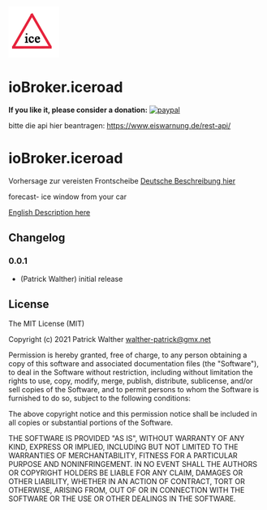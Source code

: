 ![Logo](docs/de/img/iceroad.png)
# ioBroker.iceroad

**If you like it, please consider a donation:**
[![paypal](https://www.paypalobjects.com/en_US/i/btn/btn_donateCC_LG.gif)](https://www.paypal.com/cgi-bin/webscr?cmd=_s-xclick&hosted_button_id=UYB92ZVNEFNF6&source=url)




bitte die api hier beantragen: https://www.eiswarnung.de/rest-api/


# ioBroker.iceroad

Vorhersage zur vereisten Frontscheibe
[Deutsche Beschreibung hier](docs/de/iceroad.md)

forecast- ice window from your car

[English Description here](docs/en/iceroad.md)

## Changelog

### 0.0.1
* (Patrick Walther) initial release

## License
The MIT License (MIT)

Copyright (c) 2021 Patrick Walther walther-patrick@gmx.net

Permission is hereby granted, free of charge, to any person obtaining a copy
of this software and associated documentation files (the "Software"), to deal
in the Software without restriction, including without limitation the rights
to use, copy, modify, merge, publish, distribute, sublicense, and/or sell
copies of the Software, and to permit persons to whom the Software is
furnished to do so, subject to the following conditions:

The above copyright notice and this permission notice shall be included in
all copies or substantial portions of the Software.

THE SOFTWARE IS PROVIDED "AS IS", WITHOUT WARRANTY OF ANY KIND, EXPRESS OR
IMPLIED, INCLUDING BUT NOT LIMITED TO THE WARRANTIES OF MERCHANTABILITY,
FITNESS FOR A PARTICULAR PURPOSE AND NONINFRINGEMENT. IN NO EVENT SHALL THE
AUTHORS OR COPYRIGHT HOLDERS BE LIABLE FOR ANY CLAIM, DAMAGES OR OTHER
LIABILITY, WHETHER IN AN ACTION OF CONTRACT, TORT OR OTHERWISE, ARISING FROM,
OUT OF OR IN CONNECTION WITH THE SOFTWARE OR THE USE OR OTHER DEALINGS IN
THE SOFTWARE.
